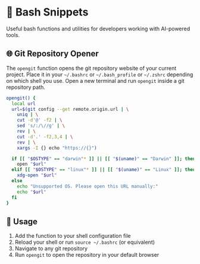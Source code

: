 # 🐚 Bash Snippets

Useful bash functions and utilities for developers working with AI-powered tools.

## 🌐 Git Repository Opener

The `opengit` function opens the git repository website of your current project. Place it in your `~/.bashrc` or `~/.bash_profile` or `~/.zshrc` depending on which shell you use. Open a new terminal and run `opengit` inside a git repository path.

```bash
opengit() {
  local url
  url=$(git config --get remote.origin.url | \
    uniq | \
    cut -d'@' -f2 | \
    sed 's/:/\//g' | \
    rev | \
    cut -d'.' -f2,3,4 | \
    rev | \
    xargs -I {} echo "https://{}")

  if [[ "$OSTYPE" == "darwin"* ]] || [[ "$(uname)" == "Darwin" ]]; then
    open "$url"
  elif [[ "$OSTYPE" == "linux"* ]] || [[ "$(uname)" == "Linux" ]]; then
    xdg-open "$url"
  else
    echo "Unsupported OS. Please open this URL manually:"
    echo "$url"
  fi
}
```

## 📝 Usage

1. Add the function to your shell configuration file
2. Reload your shell or run `source ~/.bashrc` (or equivalent)
3. Navigate to any git repository
4. Run `opengit` to open the repository in your default browser
